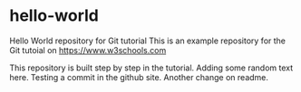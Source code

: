 # hello-world
Hello World repository for Git tutorial
This is an example repository for the Git tutoial on https://www.w3schools.com

This repository is built step by step in the tutorial.
Adding some random text here.
Testing a commit in the github site.
Another change on readme.
